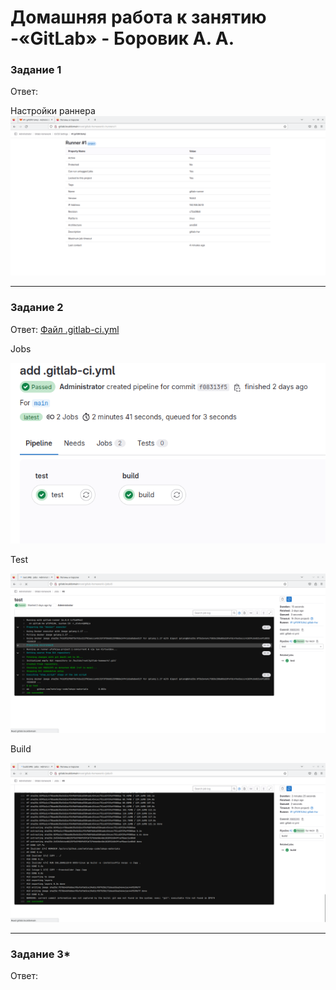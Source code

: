 # Домашняя работа к занятию -«GitLab» - Боровик А. А.

### Задание 1

Ответ:

Настройки раннера
![Настройки раннера](https://github.com/Lex-Chaos/GitHub-GitLab-HW/blob/main/img/Runner-settings.png)

---

### Задание 2

Ответ:
[Файл .gitlab-ci.yml](https://github.com/Lex-Chaos/GitHub-GitLab-HW/blob/main/files/.gitlab-ci.yml)

Jobs

![Jobs](https://github.com/Lex-Chaos/GitHub-GitLab-HW/blob/main/img/Jobs.png)

Test

![Test](https://github.com/Lex-Chaos/GitHub-GitLab-HW/blob/main/img/Test.png)

Build

![Build](https://github.com/Lex-Chaos/GitHub-GitLab-HW/blob/main/img/Build.png)

---

### Задание 3*

Ответ:
